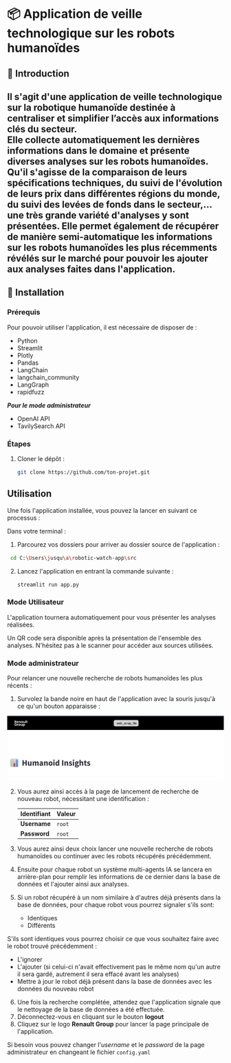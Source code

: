 # 📦 Application de veille technologique sur les robots humanoïdes

## 📝 Introduction

Il s'agit d'une application de veille technologique sur la robotique humanoïde destinée à centraliser et simplifier l’accès aux informations clés du secteur.  
Elle collecte automatiquement les dernières informations dans le domaine et présente diverses analyses sur les robots humanoïdes. Qu'il s'agisse de la comparaison de leurs spécifications techniques, du suivi de l'évolution de leurs prix dans différentes régions du monde, du suivi des levées de fonds dans le secteur,... une très grande variété d'analyses y sont présentées.
Elle permet également de récupérer de manière semi-automatique les informations sur les robots humanoïdes les plus récemments révélés sur le marché pour pouvoir les ajouter aux analyses faites dans l'application.
---

## 🚀 Installation

### Prérequis
Pour pouvoir utiliser l'application, il est nécessaire de disposer de :
- Python
- Streamlit  
- Plotly  
- Pandas  
- LangChain  
- langchain_community  
- LangGraph  
- rapidfuzz

***Pour le mode administrateur***

- OpenAI API
- TavilySearch API

### Étapes
1. Cloner le dépôt :  
   ```bash
   git clone https://github.com/ton-projet.git
   ```


## Utilisation
Une fois l'application installée, vous pouvez la lancer en suivant ce processus :

Dans votre terminal :
1. Parcourez vos dossiers pour arriver au dossier source de l'application :
  ```bash
   cd C:\Users\jusqu\a\robotic-watch-app\src
   ```
2. Lancez l'application en entrant la commande suivante :
   ```bash
   streamlit run app.py
   ```
### Mode Utilisateur
L'application tournera automatiquement pour vous présenter les analyses réalisées.

Un QR code sera disponible après la présentation de l'ensemble des analyses.
N'hésitez pas à le scanner pour accéder aux sources utilisées.

### Mode administrateur
Pour relancer une nouvelle recherche de robots humanoïdes les plus récents :

1. Survolez la bande noire en haut de l'application avec la souris jusqu'à ce qu'un bouton apparaisse :

![Bouton Caché](boutonCache.png)

   2. Vous aurez ainsi accès à la page de lancement de recherche de nouveau robot, nécessitant une identification :  
      
         | Identifiant     | Valeur   |
         |-----------------|----------|
         | **Username**    | `root`   |
         | **Password**    | `root`   |


3. Vous aurez ainsi deux choix lancer une nouvelle recherche de robots humanoïdes ou continuer avec les robots récupérés précédemment.
4. Ensuite pour chaque robot un système multi-agents IA se lancera en arrière-plan pour remplir les informations de ce dernier dans la base de données et l'ajouter ainsi aux analyses.
5. Si un robot récupéré à un nom similaire à d'autres déjà présents dans la base de données, pour chaque robot vous pourrez signaler s'ils sont:

   - Identiques
   - Différents

S'ils sont identiques vous pourrez choisir ce que vous souhaitez faire avec le robot trouvé précédemment :

   - L'ignorer
   - L'ajouter (si celui-ci n'avait effectivement pas le même nom qu'un autre il sera gardé, autrement il sera effacé avant les analyses)
   - Mettre à jour le robot déjà présent dans la base de données avec les données du nouveau robot
6. Une fois la recherche complétée, attendez que l'application signale que le nettoyage de la base de données a été effectuée.
7. Déconnectez-vous en cliquant sur le bouton **logout**
8. Cliquez sur le logo **Renault Group** pour lancer la page principale de l'application.

Si besoin vous pouvez changer l'_username_ et le _password_ de la page administrateur en changeant le fichier `config.yaml`

